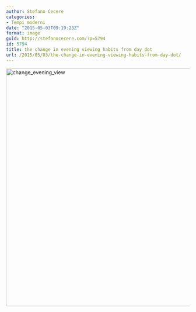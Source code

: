 ```yaml
---
author: Stefano Cecere
categories:
- Tempi moderni
date: "2015-05-03T09:19:23Z"
format: image
guid: http://stefanocecere.com/?p=5794
id: 5794
title: the change in evening viewing habits from day dot
url: /2015/05/03/the-change-in-evening-viewing-habits-from-day-dot/
---
```


<img src="http://stefanocecere.com/wp-content/uploads/sites/3/2015/05/change_evening_view.jpg" alt="change_evening_view" width="915" height="651" class="alignnone size-full wp-image-5795" srcset="http://stefanocecere.com/wp-content/uploads/sites/3/2015/05/change_evening_view.jpg 915w, http://stefanocecere.com/wp-content/uploads/sites/3/2015/05/change_evening_view-300x213.jpg 300w" sizes="(max-width: 915px) 100vw, 915px" />